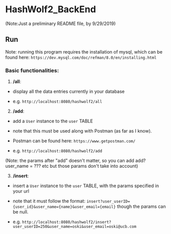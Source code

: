 # HashWolf2_BackEnd
(Note:Just a preliminary README file, by 9/29/2019)

## Run 
Note: running this program requires the installation of mysql,
which can be found here: `https://dev.mysql.com/doc/refman/8.0/en/installing.html`

### Basic functionalities:
1. **/all**:

  - display all the data entries currently in your database
  
  - e.g. `http://localhost:8080/hashwolf2/all`
  
  
2. **/add**:

  - add a `User` instance to the `user` TABLE
  
  - note that this must be used along with Postman (as far as I know).
  
  - Postman can be found here: `https://www.getpostman.com/`
  
  - e.g. `http://localhost:8080/hashwolf2/add` 
  
  (Note: the params after "add" doesn't matter, so you can add add?user_name = ??? etc but those params don't take into account)


3. **/insert**:

  - insert a  `User` instance to the `user` TABLE, with the params specified in your url
  
  - note that it must follow the format: `insert?user_userID={user_id}&user_name={name}&user_email={email}` though the params can be null.
  
  - e.g. `http://localhost:8080/hashwolf2/insert?user_userID=250&user_name=oski&user_email=oski@ucb.com`
  
